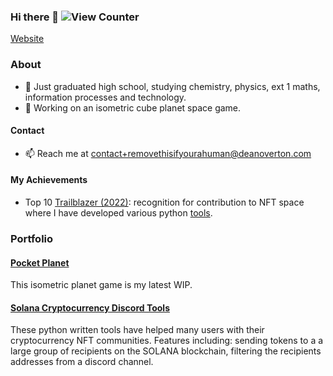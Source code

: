 ### Hi there 👋 ![View Counter](https://komarev.com/ghpvc/?username=Dean-Overton&color=brightgreen&style=plastic&label=PROFILE+VIEWS)
[Website](https://deanoverton.com)

### About
- 🏫 Just graduated high school, studying chemistry, physics, ext 1 maths, information processes and technology.
- 🔭 Working on an isometric cube planet space game.

#### Contact
- 📫 Reach me at [contact+removethisifyourahuman@deanoverton.com](mailto:contact+removethisifyourahuman@deanoverton.com)

#### My Achievements
- Top 10 [Trailblazer (2022)](https://artofsmart.com.au/trailblazer-awards/top-50-2022#tablepress-594): recognition for contribution to NFT space where I have developed various python [tools](https://github.com/Dean-Overton/solana-discord-nft-tools).

### Portfolio

#### [Pocket Planet](https://github.com/Dean-Overton/cube-planet)
This isometric planet game is my latest WIP.

#### [Solana Cryptocurrency Discord Tools](https://github.com/Dean-Overton/solana-discord-nft-tools)
These python written tools have helped many users with their cryptocurrency NFT communities. 
Features including: sending tokens to a a large group of recipients on the SOLANA blockchain, filtering the recipients addresses from a discord channel.



<!--

Here are some ideas to get you started:

- 🔭 I’m currently working on ...
- 🌱 I’m currently learning ...
- 👯 I’m looking to collaborate on ...
- 🤔 I’m looking for help with ...
- 💬 Ask me about ...
- 📫 How to reach me: ...
- 😄 Pronouns: ...
- ⚡ Fun fact: ...
-->
